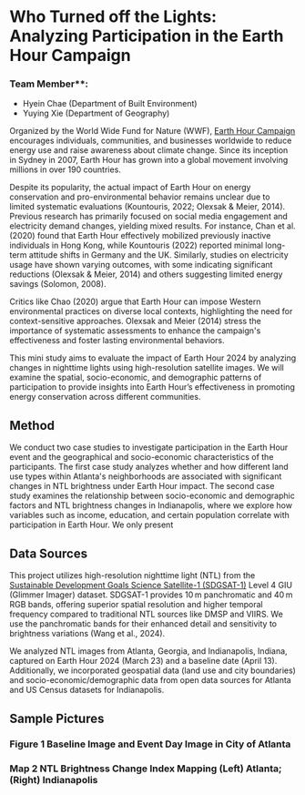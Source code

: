 # Who Turned off the Lights: Analyzing Participation in the Earth Hour Campaign

### Team Member**:
- Hyein Chae (Department of Built Environment)
- Yuying Xie (Department of Geography)

Organized by the World Wide Fund for Nature (WWF), [Earth Hour Campaign](https://www.earthhour.org/) encourages individuals, communities, and businesses worldwide to reduce energy use and raise awareness about climate change. Since its inception in Sydney in 2007, Earth Hour has grown into a global movement involving millions in over 190 countries.

Despite its popularity, the actual impact of Earth Hour on energy conservation and pro-environmental behavior remains unclear due to limited systematic evaluations (Kountouris, 2022; Olexsak & Meier, 2014). Previous research has primarily focused on social media engagement and electricity demand changes, yielding mixed results. For instance, Chan et al. (2020) found that Earth Hour effectively mobilized previously inactive individuals in Hong Kong, while Kountouris (2022) reported minimal long-term attitude shifts in Germany and the UK. Similarly, studies on electricity usage have shown varying outcomes, with some indicating significant reductions (Olexsak & Meier, 2014) and others suggesting limited energy savings (Solomon, 2008).

Critics like Chao (2020) argue that Earth Hour can impose Western environmental practices on diverse local contexts, highlighting the need for context-sensitive approaches. Olexsak and Meier (2014) stress the importance of systematic assessments to enhance the campaign's effectiveness and foster lasting environmental behaviors.

This mini study aims to evaluate the impact of Earth Hour 2024 by analyzing changes in nighttime lights using high-resolution satellite images. We will examine the spatial, socio-economic, and demographic patterns of participation to provide insights into Earth Hour’s effectiveness in promoting energy conservation across different communities.

## Method
We conduct two case studies to investigate participation in the Earth Hour event and the geographical and socio-economic characteristics of the participants. The first case study analyzes whether and how different land use types within Atlanta's neighborhoods are associated with significant changes in  NTL brightness under Earth Hour impact. The second case study examines the relationship between socio-economic and demographic factors and NTL brightness changes in Indianapolis, where we explore how variables such as income, education, and certain population correlate with participation in Earth Hour. We only present 

## Data Sources
This project utilizes high-resolution nighttime light (NTL) from the [Sustainable Development Goals Science Satellite-1 (SDGSAT-1)](https://www.sdgsat.ac.cn/) Level 4 GIU (Glimmer Imager) dataset. SDGSAT-1 provides 10 m panchromatic and 40 m RGB bands, offering superior spatial resolution and higher temporal frequency compared to traditional NTL sources like DMSP and VIIRS. We use the panchromatic bands for their enhanced detail and sensitivity to brightness variations (Wang et al., 2024).

We analyzed NTL images from Atlanta, Georgia, and Indianapolis, Indiana, captured on Earth Hour 2024 (March 23) and a baseline date (April 13). Additionally, we incorporated geospatial data (land use and city boundaries) and socio-economic/demographic data from open data sources for Atlanta and US Census datasets for Indianapolis.

## Sample Pictures 
### Figure 1  Baseline Image and Event Day Image in City of Atlanta 


### Map 2 NTL Brightness Change Index Mapping (Left) Atlanta; (Right) Indianapolis